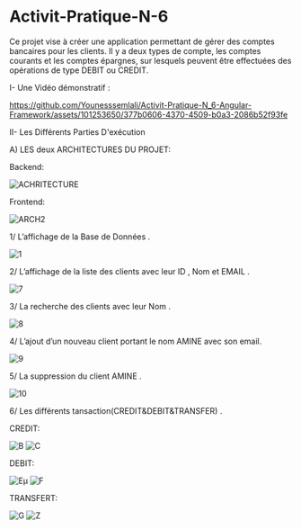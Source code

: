 # Activit-Pratique-N-6
Ce projet vise à créer une application permettant de gérer des comptes bancaires pour les clients. Il y a deux types de compte, les comptes courants et les comptes épargnes, sur lesquels peuvent être effectuées des opérations de type DEBIT ou CREDIT.

I- Une Vidéo démonstratif :




https://github.com/Younesssemlali/Activit-Pratique-N_6-Angular-Framework/assets/101253650/377b0606-4370-4509-b0a3-2086b52f93fe







II- Les Différents Parties D'exécution

A) LES deux ARCHITECTURES DU PROJET:


Backend:

![ACHRITECTURE](https://github.com/Younesssemlali/Activit-Pratique-N_6-Angular-Framework/assets/101253650/9987a3c7-3aaf-40dc-bcea-8ad2eeb1cb30)

Frontend:

![ARCH2](https://github.com/Younesssemlali/Activit-Pratique-N_6-Angular-Framework/assets/101253650/92855539-6097-46c5-bb89-4a2d662c92c5)



1/ L’affichage de la Base de Données .


![1](https://github.com/Younesssemlali/Activit-Pratique-N_6-Angular-Framework/assets/101253650/e9607173-3a37-47d0-b15a-7cb442d92efb)

2/ L’affichage de la liste des clients avec leur ID , Nom et EMAIL . 


![7](https://github.com/Younesssemlali/Activit-Pratique-N_6-Angular-Framework/assets/101253650/2f4d92d8-1ea5-45e3-92e5-51af25bb8635)

3/ La recherche des clients avec leur Nom . 


![8](https://github.com/Younesssemlali/Activit-Pratique-N_6-Angular-Framework/assets/101253650/963a1776-16d3-4da6-8cfc-a85e225f4d60)

4/ L’ajout d’un nouveau client portant le nom AMINE avec son email.


![9](https://github.com/Younesssemlali/Activit-Pratique-N_6-Angular-Framework/assets/101253650/719f557c-d90f-4010-a05a-1cffce79172b)

5/ La suppression du client AMINE .


![10](https://github.com/Younesssemlali/Activit-Pratique-N_6-Angular-Framework/assets/101253650/9e484dd2-b999-4eb8-bdaa-071133af2c36)

6/ Les différents tansaction(CREDIT&DEBIT&TRANSFER) .


CREDIT:

![B](https://github.com/Younesssemlali/Activit-Pratique-N_6-Angular-Framework/assets/101253650/09f601a9-15fd-45a3-8910-f3ed77b3a664)
![C](https://github.com/Younesssemlali/Activit-Pratique-N_6-Angular-Framework/assets/101253650/6ffb97b3-dab2-4f6e-b254-b52d8f67c627)



DEBIT:


![Eµ](https://github.com/Younesssemlali/Activit-Pratique-N_6-Angular-Framework/assets/101253650/5ac057e1-8ef9-4f67-b37e-cd4a3c0ad563)
![F](https://github.com/Younesssemlali/Activit-Pratique-N_6-Angular-Framework/assets/101253650/1b5b7f30-e6fd-4ea3-92df-7fef6edc62a7)

TRANSFERT:


![G](https://github.com/Younesssemlali/Activit-Pratique-N_6-Angular-Framework/assets/101253650/27ba4e7f-32e7-4e92-a11d-ec8586fa7ca0)
![Z](https://github.com/Younesssemlali/Activit-Pratique-N_6-Angular-Framework/assets/101253650/5981a64a-e004-4d9b-b37d-b138423e9eab)

